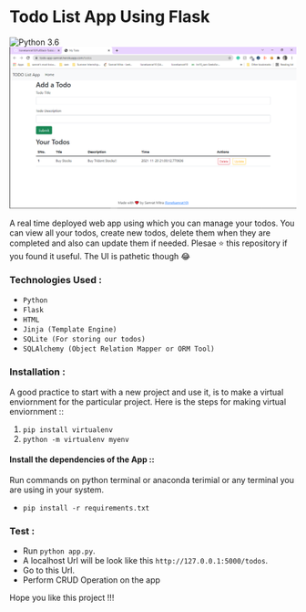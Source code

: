 # Todo List App Using Flask

![Python 3.6](https://img.shields.io/badge/Python-3.7-brightgreen.svg)
![MyTodo](https://raw.githubusercontent.com/lionelsamrat10/FullStack-TodoListApp-using-Flask/main/static/todo-app-samrat.PNG)

A real time deployed web app using which you can manage your todos. You can view all your todos, create new todos, delete them when they are completed and also can update them if needed. Plesae ⭐ this repository if you found it useful.
The UI is pathetic though 😂

### Technologies Used :

* `Python`
* `Flask`
* `HTML` 
* `Jinja (Template Engine)`
* `SQLite (For storing our todos)`
* `SQLAlchemy (Object Relation Mapper or ORM Tool)`

### Installation :

A good practice to start with a new project and use it, is to make a virtual enviornment for the particular project. Here is the steps for making virtual enviornment ::

1. `pip install virtualenv`
2. `python -m virtualenv myenv`

#### Install the dependencies of the App ::

Run commands on python terminal or anaconda terimial or any terminal you are using in your system.

* `pip install -r requirements.txt`

### Test :

* Run `python app.py`.
* A localhost Url will be look like this `http://127.0.0.1:5000/todos`.
* Go to this Url.
* Perform CRUD Operation on the app

Hope you like this project !!! 
